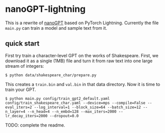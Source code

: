 
# nanoGPT-lightning

This is a rewrite of [nanoGPT](https://github.com/karpathy/nanoGPT) based on PyTorch Lightning. Currently the file `main.py` can train a model and sample text from it.


## quick start

First try train a character-level GPT on the works of Shakespeare. First, we download it as a single (1MB) file and turn it from raw text into one large stream of integers:

```
$ python data/shakespeare_char/prepare.py
```

This creates a `train.bin` and `val.bin` in that data directory. Now it is time to train your GPT. 

```
$ python main.py config/train_gpt2_default.yaml config/train_shakespeare_char.yaml --device=mps --compile=False --eval_iters=2 --log_interval=1 --block_size=64 --batch_size=12 --n_layer=4 --n_head=4 --n_embd=128 --max_iters=2000 --lr_decay_iters=2000 --dropout=0.0
```

TODO: complete the readme.

